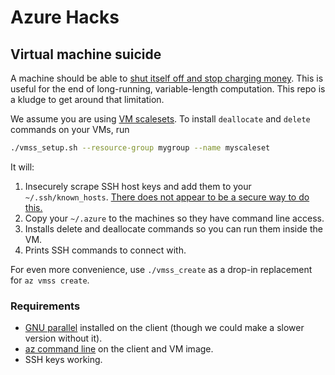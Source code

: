# Azure Hacks

## Virtual machine suicide

A machine should be able to [shut itself off and stop charging money](https://feedback.azure.com/forums/216843-virtual-machines/suggestions/6750431-allow-shutdown-from-vm-to-deallocated-state).  This is useful for the end of long-running, variable-length computation.  This repo is a kludge to get around that limitation.

We assume you are using [VM scalesets](https://docs.microsoft.com/en-us/azure/virtual-machine-scale-sets/virtual-machine-scale-sets-overview).  To install `deallocate` and `delete` commands on your VMs, run
```bash
./vmss_setup.sh --resource-group mygroup --name myscaleset
```
It will:
1. Insecurely scrape SSH host keys and add them to your `~/.ssh/known_hosts`.  [There does not appear to be a secure way to do this.](https://feedback.azure.com/forums/34192--general-feedback/suggestions/8948203-display-ssh-host-key-fingerprints-for-linux-vm-s)
2. Copy your `~/.azure` to the machines so they have command line access.
3. Installs delete and deallocate commands so you can run them inside the VM.
4. Prints SSH commands to connect with.

For even more convenience, use `./vmss_create` as a drop-in replacement for `az vmss create`.  

### Requirements

- [GNU parallel](https://www.gnu.org/software/parallel/) installed on the client (though we could make a slower version without it).
- [az command line](https://github.com/Azure/azure-cli/) on the client and VM image.
- SSH keys working.
